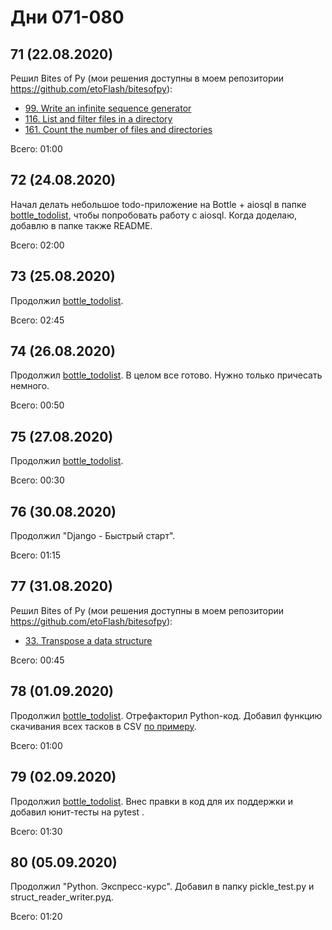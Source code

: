# Дни 071-080

## 71 (22.08.2020)

Решил Bites of Py (мои решения доступны в моем репозитории https://github.com/etoFlash/bitesofpy):

* [99. Write an infinite sequence generator](https://codechalleng.es/bites/99/)
* [116. List and filter files in a directory](https://codechalleng.es/bites/116/)
* [161. Count the number of files and directories](https://codechalleng.es/bites/161/)

Всего: 01:00

## 72 (24.08.2020)

Начал делать небольшое todo-приложение на Bottle + aiosql в папке [bottle_todolist](./bottle_todolist), чтобы попробовать работу с aiosql. Когда доделаю, добавлю в папке также README.

Всего: 02:00

## 73 (25.08.2020)

Продолжил [bottle_todolist](./bottle_todolist).

Всего: 02:45

## 74 (26.08.2020)

Продолжил [bottle_todolist](./bottle_todolist). В целом все готово. Нужно только причесать немного.

Всего: 00:50

## 75 (27.08.2020)

Продолжил [bottle_todolist](./bottle_todolist). 

Всего: 00:30

## 76 (30.08.2020)

Продолжил "Django - Быстрый старт".

Всего: 01:15

## 77 (31.08.2020)

Решил Bites of Py (мои решения доступны в моем репозитории https://github.com/etoFlash/bitesofpy):

* [33. Transpose a data structure](https://codechalleng.es/bites/33/)

Всего: 00:45

## 78 (01.09.2020)

Продолжил [bottle_todolist](./bottle_todolist). Отрефакторил Python-код. Добавил функцию скачивания всех тасков в CSV [по примеру](https://gist.github.com/kurozumi/22d3eefdea3e8cf30113017e2d343d2e).

Всего: 01:00

## 79 (02.09.2020)

Продолжил [bottle_todolist](./bottle_todolist). Внес правки в код для их поддержки и добавил юнит-тесты на pytest .

Всего: 01:30

## 80 (05.09.2020)

Продолжил "Python. Экспресс-курс". Добавил в папку pickle_test.py и struct_reader_writer.pyд.

Всего: 01:20
